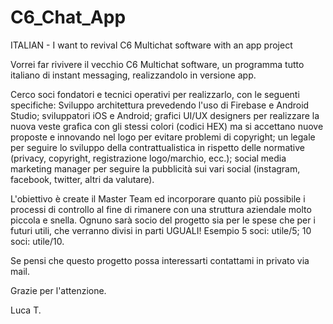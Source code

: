 # C6_Chat_App
ITALIAN - I want to revival C6 Multichat software with an app project

Vorrei far rivivere il vecchio C6 Multichat software, un programma tutto italiano di instant messaging, realizzandolo in versione app.

Cerco soci fondatori e tecnici operativi per realizzarlo, con le seguenti specifiche:
Sviluppo architettura prevedendo l'uso di Firebase e Android Studio; sviluppatori iOS e Android; grafici UI/UX designers per realizzare la nuova veste grafica con gli stessi colori (codici HEX) ma si accettano nuove proposte e innovando nel logo per evitare problemi di copyright; un legale per seguire lo sviluppo della contrattualistica in rispetto delle normative (privacy, copyright, registrazione logo/marchio, ecc.); social media marketing manager per seguire la pubblicità sui vari social (instagram, facebook, twitter, altri da valutare).

L'obiettivo è create il Master Team ed incorporare quanto più possibile i processi di controllo al fine di rimanere con una struttura aziendale molto piccola e snella. Ognuno sarà socio del progetto sia per le spese che per i futuri utili, che verranno divisi in parti UGUALI! Esempio 5 soci: utile/5; 10 soci: utile/10.

Se pensi che questo progetto possa interessarti contattami in privato via mail.

Grazie per l'attenzione.

Luca T.
